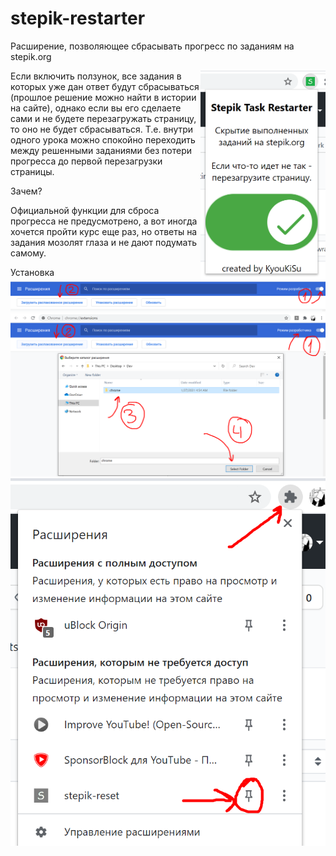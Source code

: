 # stepik-restarter
Расширение, позволяющее сбрасывать прогресс по заданиям на stepik.org

<img src="https://github.com/KyouKiSu/stepik-restarter/blob/main/install_pictures/working1.png" width="200" align="right">

Если включить ползунок, все задания в которых уже дан ответ будут сбрасываться (прошлое решение можно найти в истории на сайте), однако если вы его сделаете сами и не будете перезагружать страницу, то оно не будет сбрасываться. Т.е. внутри одного урока можно спокойно переходить между решенными заданиями без потери прогресса до первой перезагрузки страницы.

Зачем?

Официальной функции для сброса прогресса не предусмотрено, а вот иногда хочется пройти курс еще раз, но ответы на задания мозолят глаза и не дают подумать самому.

Установка
![plot](./install_pictures/step1.png)
![plot](./install_pictures/step2.png)
![plot](./install_pictures/step3.png)
